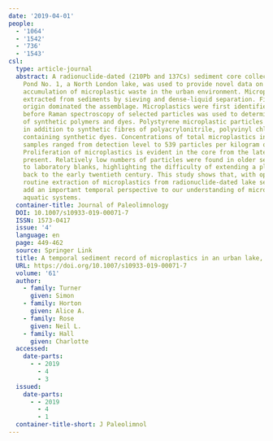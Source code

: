 ```yaml
---
date: '2019-04-01'
people:
  - '1064'
  - '1542'
  - '736'
  - '1543'
csl:
  type: article-journal
  abstract: A radionuclide-dated (210Pb and 137Cs) sediment core collected from Hampstead
    Pond No. 1, a North London lake, was used to provide novel data on the historical
    accumulation of microplastic waste in the urban environment. Microplastics were
    extracted from sediments by sieving and dense-liquid separation. Fibres of anthropogenic
    origin dominated the assemblage. Microplastics were first identified by microscopy
    before Raman spectroscopy of selected particles was used to determine the composition
    of synthetic polymers and dyes. Polystyrene microplastic particles were identified,
    in addition to synthetic fibres of polyacrylonitrile, polyvinyl chloride and fibres
    containing synthetic dyes. Concentrations of total microplastics in the sediment
    samples ranged from detection level to 539 particles per kilogram of dried sediment.
    Proliferation of microplastics is evident in the core from the late 1950s to the
    present. Relatively low numbers of particles were found in older sediments, comparable
    to laboratory blanks, highlighting the difficulty of extending a plastic chronostratigraphy
    back to the early twentieth century. This study shows that, with optimisation,
    routine extraction of microplastics from radionuclide-dated lake sediments can
    add an important temporal perspective to our understanding of microplastics in
    aquatic systems.
  container-title: Journal of Paleolimnology
  DOI: 10.1007/s10933-019-00071-7
  ISSN: 1573-0417
  issue: '4'
  language: en
  page: 449-462
  source: Springer Link
  title: A temporal sediment record of microplastics in an urban lake, London, UK
  URL: https://doi.org/10.1007/s10933-019-00071-7
  volume: '61'
  author:
    - family: Turner
      given: Simon
    - family: Horton
      given: Alice A.
    - family: Rose
      given: Neil L.
    - family: Hall
      given: Charlotte
  accessed:
    date-parts:
      - - 2019
        - 4
        - 3
  issued:
    date-parts:
      - - 2019
        - 4
        - 1
  container-title-short: J Paleolimnol
---
```

